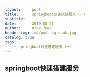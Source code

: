 ```yaml
---
layout:     post
title:      springboot快速搭建服务（一）
subtitle:
date:       2019-05-21
author:     nine-free
header-img: img/post-bg-cook.jpg
catalog: true
tags:
    - springboot快速搭建服务（一）
---
```


## springboot快速搭建服务










